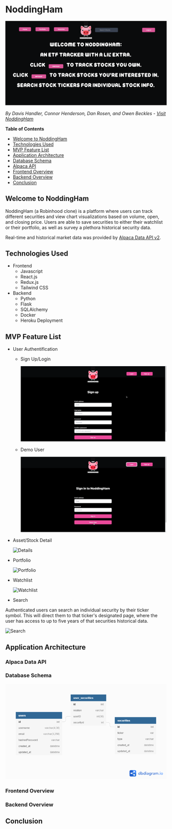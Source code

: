# NoddingHam
![NoddingHam](/images/NHLink.png)

*By Davis Handler, Connor Henderson, Dan Rosen, and Owen Beckles - [Visit NoddingHam](https://nodding-ham.herokuapp.com/)*

**Table of Contents**
* [Welcome to NoddingHam](#welcome-to-noddingham)
* [Technologies Used](#technologies-used)
* [MVP Feature List](#mvp-feature-list)
* [Application Architecture](#application-architecture)
* [Database Schema](#database-schema)
* [Alpaca API](#alpaca-api)
* [Frontend Overview](#frontend-overview)
* [Backend Overview](#backend-overview)
* [Conclusion](#conclusion)

## Welcome to NoddingHam
NoddingHam (a Robinhood clone) is a platform where users can track different securities and view chart visualizations based on volume, open, and closing price. Users are able to save securities to either their watchlist or their portfolio, as well as survey a plethora historical security data.

Real-time and historical market data was provided by [Alpaca Data API v2](https://alpaca.markets/data).

## Technologies Used
* Frontend
    * Javascript
    * React.js
    * Redux.js
    * Tailwind CSS
* Backend
    * Python
    * Flask
    * SQLAlchemy
    * Docker
    * Heroku Deployment

## MVP Feature List
* User Authentification
    * Sign Up/Login

        ![Authentification](/images/NHLoginSignUp.gif)
    * Demo User

        ![DemoUser](/images/NHDemoUser.gif)
* Asset/Stock Detail

    ![Details](/images/NHDetails.gif)
* Portfolio

    ![Portfolio](/images/NHPortfolio.gif)
* Watchlist

    ![Watchlist](/images/NHWatchlist.gif)
* Search

Authenticated users can search an individual security by their ticker symbol. This will direct them to that ticker's designated page, where the user has access to up to five years of that securities historical data.

![Search](/images/NHSearch.gif)

## Application Architecture

### Alpaca Data API

### Database Schema
![Database Schema](/images/NoddingHamDB.png)

### Frontend Overview
### Backend Overview


## Conclusion
